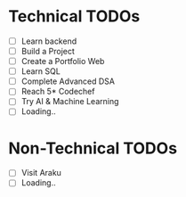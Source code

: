 # Technical TODOs
- [ ] Learn backend
- [ ] Build a Project
- [ ] Create a Portfolio Web
- [ ] Learn SQL
- [ ] Complete Advanced DSA
- [ ] Reach 5* Codechef
- [ ] Try AI & Machine Learning
- [ ] Loading..

# Non-Technical TODOs
- [ ] Visit Araku 
- [ ] Loading..
